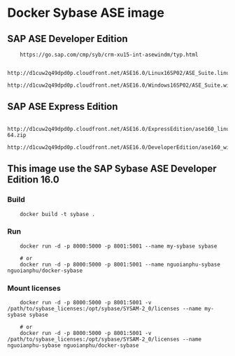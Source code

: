 # Docker Sybase ASE image

## SAP ASE Developer Edition
        https://go.sap.com/cmp/syb/crm-xu15-int-asewindm/typ.html

        http://d1cuw2q49dpd0p.cloudfront.net/ASE16.0/Linux16SP02/ASE_Suite.linuxamd64.tgz
        http://d1cuw2q49dpd0p.cloudfront.net/ASE16.0/Windows16SP02/ASE_Suite.winx64.zip

## SAP ASE Express Edition
        http://d1cuw2q49dpd0p.cloudfront.net/ASE16.0/ExpressEdition/ase160_linuxx86-64.zip
        http://d1cuw2q49dpd0p.cloudfront.net/ASE16.0/DeveloperEdition/ase160_winx64.zip


## This image use the SAP Sybase ASE Developer Edition 16.0

### Build

        docker build -t sybase .
        
### Run
        docker run -d -p 8000:5000 -p 8001:5001 --name my-sybase sybase
        
        # or
        docker run -d -p 8000:5000 -p 8001:5001 --name nguoianphu-sybase nguoianphu/docker-sybase
        
### Mount licenses

        docker run -d -p 8000:5000 -p 8001:5001 -v /path/to/sybase_licenses:/opt/sybase/SYSAM-2_0/licenses --name my-sybase sybase
        
        # or
        docker run -d -p 8000:5000 -p 8001:5001 -v /path/to/sybase_licenses:/opt/sybase/SYSAM-2_0/licenses --name nguoianphu-sybase nguoianphu/docker-sybase
